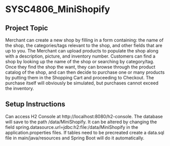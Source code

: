 # SYSC4806_MiniShopify

## Project Topic

Merchant can create a new shop by filling in a form containing: the name of the shop, the categories/tags relevant to the shop, and other fields that are up to you. The Merchant can upload products to populate the shop along with a description, picture, and inventory number. Customers can find a shop by looking up the name of the shop or searching by category/tag. Once they find the shop the want, they can browse through the product catalog of the shop, and can then decide to purchase one or many products by putting them in the Shopping Cart and proceeding to Checkout. The purchase itself will obviously be simulated, but purchases cannot exceed the inventory.

## Setup Instructions
Can access H2 Console at http://localhost:8080/h2-console. The database will save to the path /data/MiniShopify. It can be altered by changing the field spring.datasource.url=jdbc:h2:file:/data/MiniShopify in the application.properties files. If tables need to be precreated create a data.sql file in main/java/resources and Spring Boot will do it automatically.  
